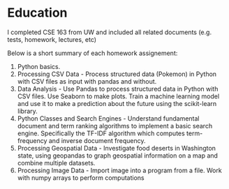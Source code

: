 # Education

I completed CSE 163 from UW and included all related documents (e.g. tests, homework, lectures, etc)

Below is a short summary of each homework assignement:

1. Python basics.
2. Processing CSV Data - Process structured data (Pokemon) in Python with CSV files as input with pandas and without.
3. Data Analysis - Use Pandas to process structured data in Python with CSV files. Use Seaborn to make plots. Train a machine learning model and use it to make a prediction about the future using the scikit-learn library.
4. Python Classes and Search Engines - Understand fundamental document and term ranking algorithms to implement a basic search engine. Specifically the TF-IDF algorithm which computes term-frequency and inverse document frequency.
6. Processing Geospatial Data - Investigate food deserts in Washington state, using geopandas to graph geospatial information on a map and combine multiple datasets.
7. Processing Image Data - Import image into a program from a file. Work with numpy arrays to perform computations



